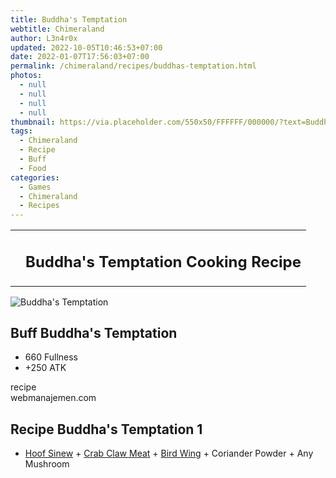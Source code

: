 ```yaml
---
title: Buddha's Temptation
webtitle: Chimeraland
author: L3n4r0x
updated: 2022-10-05T10:46:53+07:00
date: 2022-01-07T17:56:03+07:00
permalink: /chimeraland/recipes/buddhas-temptation.html
photos:
  - null
  - null
  - null
  - null
thumbnail: https://via.placeholder.com/550x50/FFFFFF/000000/?text=Buddha's Temptation
tags:
  - Chimeraland
  - Recipe
  - Buff
  - Food
categories:
  - Games
  - Chimeraland
  - Recipes
---
```


<section id="bootstrap-wrapper"><link rel="stylesheet" href="https://cdn.statically.io/gh/dimaslanjaka/Web-Manajemen/40ac3225/css/bootstrap-4.5-wrapper.css"/><div class="row mb-2"><div class="col-md-12 mb-2"><table class="table" id="post-info"><tbody><tr><td></td><td><h1 class="fs-5">Buddha&#x27;s Temptation Cooking Recipe</h1></td></tr></tbody></table></div></div><div class="card mb-2"><div class="row g-0"><div class="col-sm-4 position-relative mb-2"><img src="https://via.placeholder.com/600" class="card-img fit-cover w-100 h-100" alt="Buddha&#x27;s Temptation" data-fancybox="true"/></div><div class="col-sm-8 mb-2"><div class="card-body"><h2 class="card-title fs-5">Buff Buddha&#x27;s Temptation</h2><div class="card-text"><ul><li>660 Fullness</li><li>+250 ATK</li></ul></div><span class="badge rounded-pill bg-dark">recipe</span></div><div class="card-footer text-end text-muted">webmanajemen.com</div></div></div></div><div class="row mb-2"><div class="col-12 col-lg-6 recipe-item mb-2"><div class="card"><div class="card-body"><h2 class="card-title fs-5">Recipe Buddha&#x27;s Temptation 1</h2><div class="card-text"><ul><li><a class="text-decoration-none" href="/chimeraland/materials/hoof-sinew.html">Hoof Sinew</a><span> + </span><a class="text-decoration-none" href="/chimeraland/materials/crab-claw-meat.html">Crab Claw Meat</a><span> + </span><a class="text-decoration-none" href="/chimeraland/materials/bird-wing.html">Bird Wing</a><span> + </span>Coriander Powder<span> + </span>Any Mushroom</li></ul></div></div></div></div></div></section>